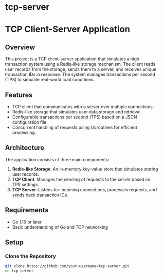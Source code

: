 # tcp-server
# TCP Client-Server Application

## Overview

This project is a TCP client-server application that simulates a high transaction system using a Redis-like storage mechanism. The client reads user records from the storage, sends them to a server, and receives unique transaction IDs in response. The system manages transactions per second (TPS) to simulate real-world load conditions.

## Features

- TCP client that communicates with a server over multiple connections.
- Redis-like storage that simulates user data storage and retrieval.
- Configurable transactions per second (TPS) based on a JSON configuration file.
- Concurrent handling of requests using Goroutines for efficient processing.

## Architecture

The application consists of three main components:

1. **Redis-like Storage**: An in-memory key-value store that simulates storing user records.
2. **TCP Client**: Manages the sending of requests to the server based on TPS settings.
3. **TCP Server**: Listens for incoming connections, processes requests, and sends back transaction IDs.

## Requirements

- Go 1.16 or later
- Basic understanding of Go and TCP networking

## Setup

### Clone the Repository

```bash
git clone https://github.com/your-username/tcp-server.git
cd tcp-server
